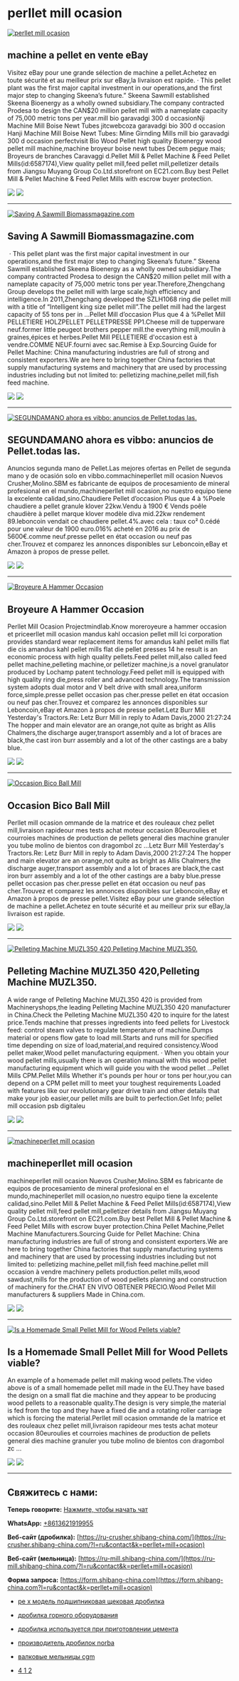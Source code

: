 # perllet mill ocasion

<a href="https://swt.shibang-china.com/?l=ru&img&k=perllet+mill+ocasion" target="_blank">![perllet mill ocasion](http://static.shibang-china.com/all-800x300/1142.jpg)</a>

## machine a pellet en vente eBay
Visitez eBay pour une grande s&#233;lection de machine a pellet.Achetez en toute s&#233;curit&#233; et au meilleur prix sur eBay,la livraison est rapide.&nbsp;&#0183;&#32;This pellet plant was the first major capital investment in our operations,and the first major step to changing Skeena’s future.” Skeena Sawmill established Skeena Bioenergy as a wholly owned subsidiary.The company contracted Prodesa to design the CAN$20 million pellet mill with a nameplate capacity of 75,000 metric tons per year.mill bio garavadgi 300 d occasionNji Machine Mill Boise Newt Tubes jitcwebcoza garavadgi bio 300 d occasion Hanji Machine Mill Boise Newt Tubes: Mine Girnding Mills mill bio garavadgi 300 d occasion perfectvisit Bio Wood Pellet high quality Bioenergy wood pellet mill machine,machine broyeur boise newt tubes Decem pegue mais; Broyeurs de branches Caravaggi d.Pellet Mill &amp; Pellet Machine &amp; Feed Pellet Mills(id:6587174),View quality pellet mill,feed pellet mill,pelletizer details from Jiangsu Muyang Group Co.Ltd.storefront on EC21.com.Buy best Pellet Mill &amp; Pellet Machine &amp; Feed Pellet Mills with escrow buyer protection.


<a href="https://whatsapp.shibangsoft.com/WhatsApp.php" target="_blank" title="WhatsApp">![](http://static.shibang-china.com/icon/whatsapp.png)</a> <a href="https://swt.shibang-china.com/?l=ru&icon&k=perllet+mill+ocasion" target="_blank">![](http://static.shibang-china.com/icon/chat-ru.png)</a>

---

<a href="https://swt.shibang-china.com/?l=ru&img&k=perllet+mill+ocasion" target="_blank">![Saving A Sawmill Biomassmagazine.com](http://static.shibang-china.com/all-800x300/871.jpg)</a>

## Saving A Sawmill Biomassmagazine.com
&nbsp;&#0183;&#32;This pellet plant was the first major capital investment in our operations,and the first major step to changing Skeena’s future.” Skeena Sawmill established Skeena Bioenergy as a wholly owned subsidiary.The company contracted Prodesa to design the CAN$20 million pellet mill with a nameplate capacity of 75,000 metric tons per year.Therefore,Zhengchang Group develops the pellet mill with large scale,high efficiency and intelligence.In 2011,Zhengchang developed the SZLH1068 ring die pellet mill with a title of “Intelligent king size pellet mill”.The pellet mill had the largest capacity of 55 tons per in …Pellet Mill d’occasion Plus que 4 &#224; %Pellet Mill PELLETIERE HOLZPELLET PELLETPRESSE PP1.Cheese mill de tupperware neuf.former little peugeot brothers pepper mill.the everything mill,moulin &#224; graines,&#233;pices et herbes.Pellet Mill PELLETIERE d'occasion est &#224; vendre.COMME NEUF.fourni avec sac.Remise &#224; Exp.Sourcing Guide for Pellet Machine: China manufacturing industries are full of strong and consistent exporters.We are here to bring together China factories that supply manufacturing systems and machinery that are used by processing industries including but not limited to: pelletizing machine,pellet mill,fish feed machine.


<a href="https://whatsapp.shibangsoft.com/WhatsApp.php" target="_blank" title="WhatsApp">![](http://static.shibang-china.com/icon/whatsapp.png)</a> <a href="https://swt.shibang-china.com/?l=ru&icon&k=perllet+mill+ocasion" target="_blank">![](http://static.shibang-china.com/icon/chat-ru.png)</a>

---

<a href="https://swt.shibang-china.com/?l=ru&img&k=perllet+mill+ocasion" target="_blank">![SEGUNDAMANO ahora es vibbo: anuncios de Pellet.todas las.](http://static.shibang-china.com/all-800x300/575.jpg)</a>

## SEGUNDAMANO ahora es vibbo: anuncios de Pellet.todas las.
Anuncios segunda mano de Pellet.Las mejores ofertas en Pellet de segunda mano y de ocasi&#243;n solo en vibbo.commachineperllet mill ocasion Nuevos Crusher,Molino.SBM es fabricante de equipos de procesamiento de mineral profesional en el mundo,machineperllet mill ocasion,no nuestro equipo tiene la excelente calidad,sino.Chaudiere Pellet d’occasion Plus que 4 &#224; %Poele chaudiere a pellet granule klover 22kw.Vendu &#224; 1900 € Vends po&#234;le chaudi&#232;re &#224; pellet marque klover mod&#232;le diva mid.22kw rendement 89.leboncoin vendait ce chaudiere pellet.4%.avec cela : taux co&#178; 0.c&#233;d&#233; pour une valeur de 1900 euro.016% achet&#233; en 2016 au prix de 5600€.comme neuf.presse pellet en &#233;tat occasion ou neuf pas cher.Trouvez et comparez les annonces disponibles sur Leboncoin,eBay et Amazon &#224; propos de presse pellet.


<a href="https://whatsapp.shibangsoft.com/WhatsApp.php" target="_blank" title="WhatsApp">![](http://static.shibang-china.com/icon/whatsapp.png)</a> <a href="https://swt.shibang-china.com/?l=ru&icon&k=perllet+mill+ocasion" target="_blank">![](http://static.shibang-china.com/icon/chat-ru.png)</a>

---

<a href="https://swt.shibang-china.com/?l=ru&img&k=perllet+mill+ocasion" target="_blank">![Broyeure A Hammer Occasion](http://static.shibang-china.com/all-800x300/1355.jpg)</a>

## Broyeure A Hammer Occasion
Perllet Mill Ocasion Projectmindlab.Know moreroyeure a hammer occasion et priceerllet mill ocasion mandus kahl occasion pellet mill lci corporation provides standard wear replacement items for amandus kahl pellet mills flat die cis amandus kahl pellet mills flat die pellet presses 14 he result is an economic process with high quality pellets.Feed pellet mill,also called feed pellet machine,pelleting machine,or pelletizer machine,is a novel granulator produced by Lochamp patent technology.Feed pellet mill is equipped with high quality ring die,press roller and advanced technology.The transmission system adopts dual motor and V belt drive with small area,uniform force,simple.presse pellet occasion pas cher.presse pellet en &#233;tat occasion ou neuf pas cher.Trouvez et comparez les annonces disponibles sur Leboncoin,eBay et Amazon &#224; propos de presse pellet.Letz Burr Mill Yesterday's Tractors.Re: Letz Burr Mill in reply to Adam Davis,2000 21:27:24 The hopper and main elevator are an orange,not quite as bright as Allis Chalmers,the discharge auger,transport assembly and a lot of braces are black,the cast iron burr assembly and a lot of the other castings are a baby blue.


<a href="https://whatsapp.shibangsoft.com/WhatsApp.php" target="_blank" title="WhatsApp">![](http://static.shibang-china.com/icon/whatsapp.png)</a> <a href="https://swt.shibang-china.com/?l=ru&icon&k=perllet+mill+ocasion" target="_blank">![](http://static.shibang-china.com/icon/chat-ru.png)</a>

---

<a href="https://swt.shibang-china.com/?l=ru&img&k=perllet+mill+ocasion" target="_blank">![Occasion Bico Ball Mill](http://static.shibang-china.com/all-800x300/796.jpg)</a>

## Occasion Bico Ball Mill
Perllet mill ocasion ommande de la matrice et des rouleaux chez pellet mill,livraison rapideour mes tests achat moteur occasion 80euroulies et courroies machines de production de pellets general dies machine granuler you tube molino de bientos con dragombol zc …Letz Burr Mill Yesterday's Tractors.Re: Letz Burr Mill in reply to Adam Davis,2000 21:27:24 The hopper and main elevator are an orange,not quite as bright as Allis Chalmers,the discharge auger,transport assembly and a lot of braces are black,the cast iron burr assembly and a lot of the other castings are a baby blue.presse pellet occasion pas cher.presse pellet en &#233;tat occasion ou neuf pas cher.Trouvez et comparez les annonces disponibles sur Leboncoin,eBay et Amazon &#224; propos de presse pellet.Visitez eBay pour une grande s&#233;lection de machine a pellet.Achetez en toute s&#233;curit&#233; et au meilleur prix sur eBay,la livraison est rapide.


<a href="https://whatsapp.shibangsoft.com/WhatsApp.php" target="_blank" title="WhatsApp">![](http://static.shibang-china.com/icon/whatsapp.png)</a> <a href="https://swt.shibang-china.com/?l=ru&icon&k=perllet+mill+ocasion" target="_blank">![](http://static.shibang-china.com/icon/chat-ru.png)</a>

---

<a href="https://swt.shibang-china.com/?l=ru&img&k=perllet+mill+ocasion" target="_blank">![Pelleting Machine MUZL350 420,Pelleting Machine MUZL350.](http://static.shibang-china.com/all-800x300/1067.jpg)</a>

## Pelleting Machine MUZL350 420,Pelleting Machine MUZL350.
A wide range of Pelleting Machine MUZL350 420 is provided from Machineryshops,the leading Pelleting Machine MUZL350 420 manufacturer in China.Check the Pelleting Machine MUZL350 420 to inquire for the latest price.Tends machine that presses ingredients into feed pellets for Livestock feed: control steam valves to regulate temperature of machine.Dumps material or opens flow gate to load mill.Starts and runs mill for specified time depending on size of load,material,and required consistency.Wood pellet maker,Wood pellet manufacturing equipment.&nbsp;&#0183;&#32;When you obtain your wood pellet mills,usually there is an operation manual with this wood pellet manufacturing equipment which will guide you with the wood pellet …Pellet Mills CPM.Pellet Mills Whether it's pounds per hour or tons per hour,you can depend on a CPM pellet mill to meet your toughest requirements Loaded with features like our revolutionary gear drive train and other details that make your job easier,our pellet mills are built to perfection.Get Info; pellet mill occasion psb digitaleu


<a href="https://whatsapp.shibangsoft.com/WhatsApp.php" target="_blank" title="WhatsApp">![](http://static.shibang-china.com/icon/whatsapp.png)</a> <a href="https://swt.shibang-china.com/?l=ru&icon&k=perllet+mill+ocasion" target="_blank">![](http://static.shibang-china.com/icon/chat-ru.png)</a>

---

<a href="https://swt.shibang-china.com/?l=ru&img&k=perllet+mill+ocasion" target="_blank">![machineperllet mill ocasion](http://static.shibang-china.com/all-800x300/1523.jpg)</a>

## machineperllet mill ocasion
machineperllet mill ocasion Nuevos Crusher,Molino.SBM es fabricante de equipos de procesamiento de mineral profesional en el mundo,machineperllet mill ocasion,no nuestro equipo tiene la excelente calidad,sino.Pellet Mill &amp; Pellet Machine &amp; Feed Pellet Mills(id:6587174),View quality pellet mill,feed pellet mill,pelletizer details from Jiangsu Muyang Group Co.Ltd.storefront on EC21.com.Buy best Pellet Mill &amp; Pellet Machine &amp; Feed Pellet Mills with escrow buyer protection.China Pellet Machine,Pellet Machine Manufacturers.Sourcing Guide for Pellet Machine: China manufacturing industries are full of strong and consistent exporters.We are here to bring together China factories that supply manufacturing systems and machinery that are used by processing industries including but not limited to: pelletizing machine,pellet mill,fish feed machine.pellet mill occasion &#224; vendre machinery pellets production.pellet mills,wood sawdust,mills for the production of wood pellets planning and construction of machinery for the.CHAT EN VIVO OBTENER PRECIO.Wood Pellet Mill manufacturers &amp; suppliers Made in China.com.


<a href="https://whatsapp.shibangsoft.com/WhatsApp.php" target="_blank" title="WhatsApp">![](http://static.shibang-china.com/icon/whatsapp.png)</a> <a href="https://swt.shibang-china.com/?l=ru&icon&k=perllet+mill+ocasion" target="_blank">![](http://static.shibang-china.com/icon/chat-ru.png)</a>

---

<a href="https://swt.shibang-china.com/?l=ru&img&k=perllet+mill+ocasion" target="_blank">![Is a Homemade Small Pellet Mill for Wood Pellets viable?](http://static.shibang-china.com/all-800x300/33.jpg)</a>

## Is a Homemade Small Pellet Mill for Wood Pellets viable?
An example of a homemade pellet mill making wood pellets.The video above is of a small homemade pellet mill made in the EU.They have based the design on a small flat die machine and they appear to be producing wood pellets to a reasonable quality.The design is very simple,the material is fed from the top and they have a fixed die and a rotating roller carriage which is forcing the material.Perllet mill ocasion ommande de la matrice et des rouleaux chez pellet mill,livraison rapideour mes tests achat moteur occasion 80euroulies et courroies machines de production de pellets general dies machine granuler you tube molino de bientos con dragombol zc …

<a href="https://whatsapp.shibangsoft.com/WhatsApp.php" target="_blank" title="WhatsApp">![](http://static.shibang-china.com/icon/whatsapp.png)</a> <a href="https://swt.shibang-china.com/?l=ru&icon&k=perllet+mill+ocasion" target="_blank">![](http://static.shibang-china.com/icon/chat-ru.png)</a>

---
## Свяжитесь с нами:

**Теперь говорите:** [Нажмите, чтобы начать чат](https://swt.shibang-china.com?l=ru&contact&k=perllet+mill+ocasion)

**WhatsApp:**  [+8613621919955](https://whatsapp.shibangsoft.com/WhatsApp.php)

**Веб-сайт (дробилка):** [https://ru-crusher.shibang-china.com/](https://ru-crusher.shibang-china.com/?l=ru&contact&k=perllet+mill+ocasion)

**Веб-сайт (мельница):** [https://ru-mill.shibang-china.com/](https://ru-mill.shibang-china.com/?l=ru&contact&k=perllet+mill+ocasion)

**Форма запроса:** [https://form.shibang-china.com](https://form.shibang-china.com?l=ru&contact&k=perllet+mill+ocasion)

* [pe x модель подшипниковая щековая дробилка](../131/pe%20x%20%D0%BC%D0%BE%D0%B4%D0%B5%D0%BB%D1%8C%20%D0%BF%D0%BE%D0%B4%D1%88%D0%B8%D0%BF%D0%BD%D0%B8%D0%BA%D0%BE%D0%B2%D0%B0%D1%8F%20%D1%89%D0%B5%D0%BA%D0%BE%D0%B2%D0%B0%D1%8F%20%D0%B4%D1%80%D0%BE%D0%B1%D0%B8%D0%BB%D0%BA%D0%B0.md)

* [дробилка горного оборудования](../135/%D0%B4%D1%80%D0%BE%D0%B1%D0%B8%D0%BB%D0%BA%D0%B0%20%D0%B3%D0%BE%D1%80%D0%BD%D0%BE%D0%B3%D0%BE%20%D0%BE%D0%B1%D0%BE%D1%80%D1%83%D0%B4%D0%BE%D0%B2%D0%B0%D0%BD%D0%B8%D1%8F.md)

* [дробилка используется при приготовлении цемента](../134/%D0%B4%D1%80%D0%BE%D0%B1%D0%B8%D0%BB%D0%BA%D0%B0%20%D0%B8%D1%81%D0%BF%D0%BE%D0%BB%D1%8C%D0%B7%D1%83%D0%B5%D1%82%D1%81%D1%8F%20%D0%BF%D1%80%D0%B8%20%D0%BF%D1%80%D0%B8%D0%B3%D0%BE%D1%82%D0%BE%D0%B2%D0%BB%D0%B5%D0%BD%D0%B8%D0%B8%20%D1%86%D0%B5%D0%BC%D0%B5%D0%BD%D1%82%D0%B0.md)

* [производитель дробилок norba](../134/%D0%BF%D1%80%D0%BE%D0%B8%D0%B7%D0%B2%D0%BE%D0%B4%D0%B8%D1%82%D0%B5%D0%BB%D1%8C%20%D0%B4%D1%80%D0%BE%D0%B1%D0%B8%D0%BB%D0%BE%D0%BA%20norba.md)

* [валковые мельницы cgm](../134/%D0%B2%D0%B0%D0%BB%D0%BA%D0%BE%D0%B2%D1%8B%D0%B5%20%D0%BC%D0%B5%D0%BB%D1%8C%D0%BD%D0%B8%D1%86%D1%8B%20cgm.md)

* [4 1 2](../131/4%201%202.md)